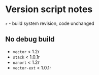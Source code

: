 # Version script notes

`r` - build system revision, code unchanged

## No debug build

- `vector` < 1.2r
- `stack` < 1.0.1r
- `nanorl` < 1.2r
- `vector-ext` < 1.0.1r
